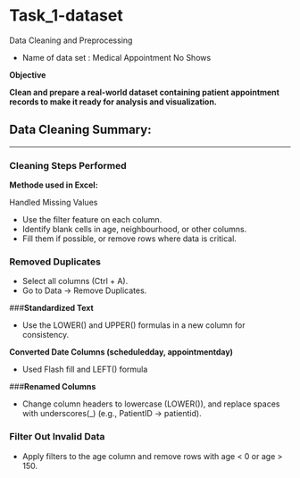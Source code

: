 # Task_1-dataset
Data Cleaning and Preprocessing
- Name of data set : Medical Appointment No Shows

 **Objective**
 
**Clean and prepare a real-world dataset containing patient appointment records to make it ready for analysis and visualization.**
  
## Data Cleaning Summary:

---

### **Cleaning Steps Performed**

**Methode used in Excel:**

Handled Missing Values

- Use the filter feature on each column.
- Identify blank cells in age, neighbourhood, or other columns.
- Fill them if possible, or remove rows where data is critical.

### **Removed Duplicates**

- Select all columns (Ctrl + A).
- Go to Data → Remove Duplicates.

###**Standardized Text**

- Use the LOWER() and UPPER() formulas in a new column for consistency.

**Converted Date Columns (scheduledday, appointmentday)**

- Used Flash fill and LEFT() formula

###**Renamed Columns**

- Change column headers to lowercase (LOWER()), and replace spaces with underscores(_) (e.g., PatientID → patientid).

### **Filter Out Invalid Data**

- Apply filters to the age column and remove rows with age < 0 or age > 150.

